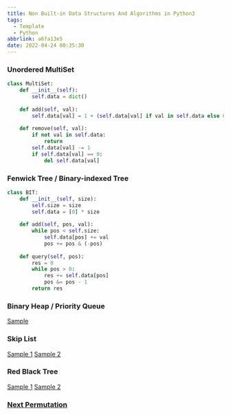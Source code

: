 ```yaml
---
title: Non Built-in Data Structures And Algorithms in Python3
tags:
  - Template
  - Python
abbrlink: a6fa13e5
date: 2022-04-24 00:35:30
---
```


### Unordered MultiSet

```py
class MultiSet:
    def __init__(self):
        self.data = dict()
    
    def add(self, val):
        self.data[val] = 1 + (self.data[val] if val in self.data else 0)
    
    def remove(self, val):
        if not val in self.data:
            return
        self.data[val] -= 1
        if self.data[val] == 0:
            del self.data[val]
```

### Fenwick Tree / Binary-indexed Tree

```py
class BIT:
    def __init__(self, size):
        self.size = size
        self.data = [0] * size
    
    def add(self, pos, val):
        while pos < self.size:
            self.data[pos] += val
            pos += pos & (-pos)
    
    def query(self, pos):
        res = 0
        while pos > 0:
            res += self.data[pos]
            pos &= pos - 1
        return res
```

<!--more-->

### Binary Heap / Priority Queue
[Sample](https://www.geeksforgeeks.org/binary-heap/)

### Skip List
[Sample 1](https://kunigami.wordpress.com/2012/09/25/skip-lists-in-python/)
[Sample 2](https://developpaper.com/python-implementation-of-skip-list-sample-code/)

### Red Black Tree
[Sample 1](https://www.programiz.com/dsa/red-black-tree)
[Sample 2](https://favtutor.com/blogs/red-black-tree-python)

### [Next Permutation](https://stackoverflow.com/questions/4223349/python-implementation-for-next-permutation-in-stl)